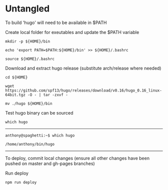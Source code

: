 # Untangled
To build 'hugo' will need to be available in $PATH

Create local folder for exeutables and update the $PATH variable

`mkdir -p ${HOME}/bin`

`echo 'export PATH=$PATH:${HOME}/bin' >> ${HOME}/.bashrc`

`source ${HOME}/.bashrc`

Download and extract hugo release (substitute arch/release where needed)

`cd ${HOME}`

`wget https://github.com/spf13/hugo/releases/download/v0.16/hugo_0.16_linux-64bit.tgz -O - | tar -zxvf -`

`mv ./hugo ${HOME}/bin`

Test hugo binary can be sourced

`which hugo`

---

`anthony@spaghetti:~$ which hugo`

`/home/anthony/bin/hugo`

---

To deploy, commit local changes (ensure all other changes have been pushed on master and gh-pages branches)

Run deploy

`npm run deploy`
